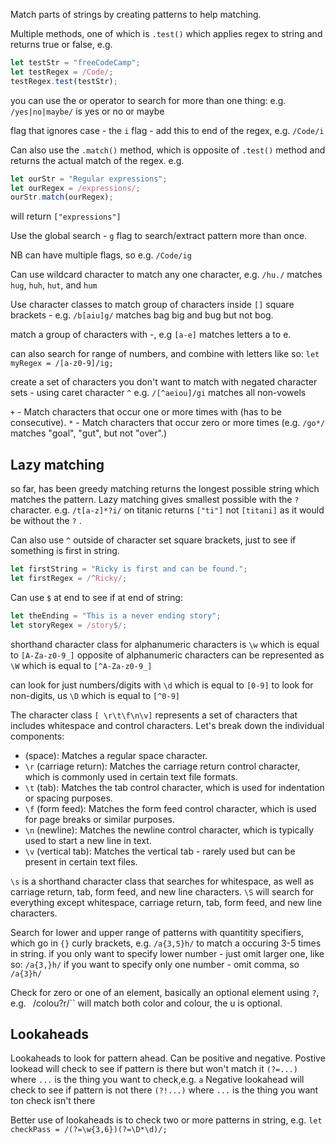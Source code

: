 Match parts of strings by creating patterns to help matching. 

Multiple methods, one of which is ``.test()`` which applies regex to string and returns true or false, e.g. 

```js
let testStr = "freeCodeCamp";
let testRegex = /Code/;
testRegex.test(testStr);
```

you can use the or operator to search for more than one thing: e.g. `/yes|no|maybe/` is yes or no or maybe

flag that ignores case - the `i` flag - add this to end of the regex, e.g. ``/Code/i``

Can also use the ``.match()`` method, which is opposite of ``.test()`` method and returns the actual match of the regex. e.g. 
```js
let ourStr = "Regular expressions";
let ourRegex = /expressions/;
ourStr.match(ourRegex);
```
will return `["expressions"]`

Use the global search -  ``g`` flag to search/extract pattern more than once. 

NB can have multiple flags, so e.g. ``/Code/ig``

Can use wildcard character to match any one character, e.g. `/hu./` matches  `hug`, `huh`, `hut`, and `hum`

Use character classes to match group of characters inside ``[]`` square brackets - e.g. `/b[aiu]g/` matches bag big and bug but not bog. 

match a group of characters with -, e.g ``[a-e]`` matches letters a to e. 

can also search for range of numbers, and combine with letters like so: ``let myRegex = /[a-z0-9]/ig;``

create a set of characters you don't want to match with negated character sets - using caret character ``^``
e.g. `/[^aeiou]/gi` matches all non-vowels

``+`` - Match characters that occur one or more times with (has to be consecutive). 
``*`` -  Match characters that occur zero or more times (e.g. ``/go*/`` matches "goal", "gut", but not "over".) 

## Lazy matching
 so far, has been greedy matching returns the longest possible string which matches the pattern. Lazy matching gives smallest possible with the ``?`` character. e.g. `/t[a-z]*?i/` on titanic returns ``["ti"]`` not ``[titani]`` as it would be without the ``?`` . 


Can also use ``^`` outside of character set square brackets, just to see if something is first in string. 

```js
let firstString = "Ricky is first and can be found.";
let firstRegex = /^Ricky/;
```
Can use ``$`` at end to see if at end of string: 

```js
let theEnding = "This is a never ending story";
let storyRegex = /story$/;
```

shorthand character class for alphanumeric characters is ``\w`` which is equal to `[A-Za-z0-9_]`
opposite of alphanumeric characters can be represented as ``\W`` which is equal to `[^A-Za-z0-9_]`

can look for just numbers/digits with ``\d`` which is equal to `[0-9]`
to look for non-digits, us `\D` which is equal to `[^0-9]`


The character class `[ \r\t\f\n\v]` represents a set of characters that includes whitespace and control characters. Let's break down the individual components:

- (space): Matches a regular space character.
- `\r` (carriage return): Matches the carriage return control character, which is commonly used in certain text file formats.
- `\t` (tab): Matches the tab control character, which is used for indentation or spacing purposes.
- `\f` (form feed): Matches the form feed control character, which is used for page breaks or similar purposes.
- `\n` (newline): Matches the newline control character, which is typically used to start a new line in text.
- `\v` (vertical tab): Matches the vertical tab - rarely used but can be present in certain text files. 



`\s` is a shorthand character class that searches for whitespace, as well as carriage return, tab, form feed, and new line characters.
``\S`` will search for everything except whitespace, carriage return, tab, form feed, and new line characters. 


Search for lower and upper range of patterns with quantitity specifiers, which go in ``{}`` curly brackets, e.g. ``/a{3,5}h/`` to match a occuring 3-5 times in string. 
if you only want to specify lower number - just omit larger one, like so: ``/a{3,}h/``
if you want to specify only one number - omit comma, so ``/a{3}h/``

Check for zero or one of an element, basically an optional element using ``?``, e.g. ``
``/colou?r/`` will match both color and colour, the u is optional. 

## Lookaheads

Lookaheads to look for pattern ahead. Can be positive and negative.
Postive lookead will check to see if pattern is there but won't match it `(?=...)` where ``...`` is the thing you want to check,e.g. ``a``
Negative lookahead will check to see if pattern is not there ``(?!...)`` where ``...`` is the thing you want ton check isn't there 

Better use of lookaheads is to check two or more patterns in string, e.g. ``let checkPass = /(?=\w{3,6})(?=\D*\d)/;``


